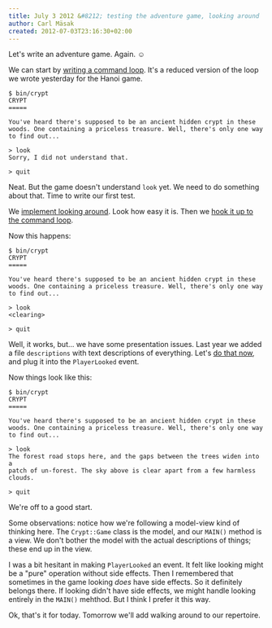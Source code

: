 ```yaml
---
title: July 3 2012 &#8212; testing the adventure game, looking around
author: Carl Mäsak
created: 2012-07-03T23:16:30+02:00
---
```

Let's write an adventure game. Again. ☺

We can start by [writing a command
loop](https://github.com/masak/crypt/commit/247f52c0bc26534d372b4211050f146bc739cdef).
It's a reduced version of the loop we wrote yesterday for the Hanoi game.

    $ bin/crypt 
    CRYPT
    =====

    You've heard there's supposed to be an ancient hidden crypt in these
    woods. One containing a priceless treasure. Well, there's only one way
    to find out...

    > look 
    Sorry, I did not understand that.

    > quit

Neat. But the game doesn't understand `look` yet. We need to do something about
that. Time to write our first test.

We [implement looking
around](https://github.com/masak/crypt/commit/c848fd4cfe1ffabf0deb16c46ac7a173c7feec5b).
Look how easy it is. Then we [hook it up to the command
loop](https://github.com/masak/crypt/commit/2efa9e7e9b6a61e994ea7cdbba8dfbc99f55b053).

Now this happens:

    $ bin/crypt 
    CRYPT
    =====

    You've heard there's supposed to be an ancient hidden crypt in these
    woods. One containing a priceless treasure. Well, there's only one way
    to find out...

    > look
    <clearing>

    > quit

Well, it works, but... we have some presentation issues. Last year we added a
file `descriptions` with text descriptions of everything. Let's [do that
now](https://github.com/masak/crypt/commit/a36b8dd89fce10613c0aaf75e21636cf06fd1a3d),
and plug it into the `PlayerLooked` event.

Now things look like this:

    $ bin/crypt 
    CRYPT
    =====

    You've heard there's supposed to be an ancient hidden crypt in these
    woods. One containing a priceless treasure. Well, there's only one way
    to find out...

    > look
    The forest road stops here, and the gaps between the trees widen into a
    patch of un-forest. The sky above is clear apart from a few harmless clouds.

    > quit

We're off to a good start.

Some observations: notice how we're following a model-view kind of thinking
here. The `Crypt::Game` class is the model, and our `MAIN()` method is a view.
We don't bother the model with the actual descriptions of things; these end up
in the view.

I was a bit hesitant in making `PlayerLooked` an event. It felt like looking
might be a "pure" operation without side effects. Then I remembered that
sometimes in the game looking *does* have side effects. So it definitely
belongs there. If looking didn't have side effects, we might handle looking
entirely in the `MAIN()` mehthod. But I think I prefer it this way.

Ok, that's it for today. Tomorrow we'll add walking around to our repertoire.
